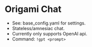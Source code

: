 # Origami Chat
- See: base_config.yaml for settings. 
- Stateless/amnesiac chat.
- Currently only supports OpenAI api.
- Command: `!gpt <prompt>`
